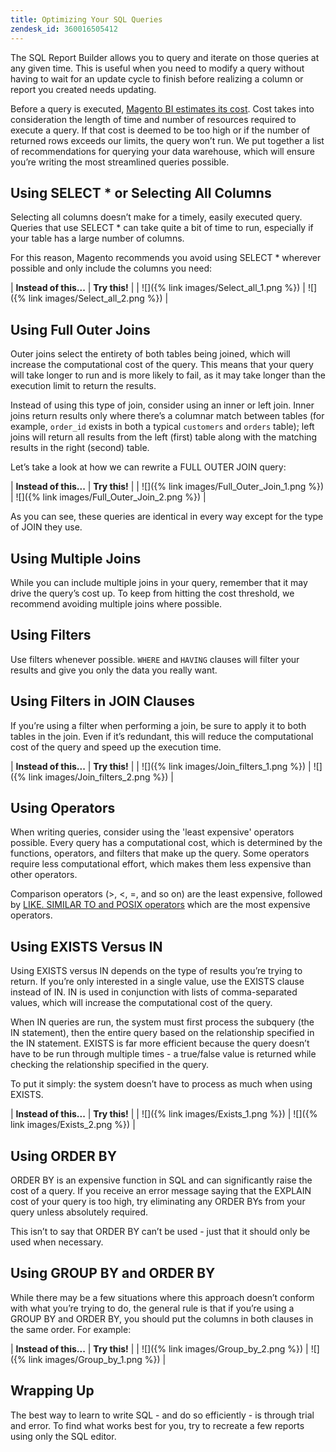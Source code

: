 ```yaml
---
title: Optimizing Your SQL Queries
zendesk_id: 360016505412
---
```


The SQL Report Builder allows you to query and iterate on those queries at any given time. This is useful when you need to modify a query without having to wait for an update cycle to finish before realizing a column or report you created needs updating.

Before a query is executed, [Magento BI estimates its cost](https://support.magento.com/hc/en-us/articles/360016730391). Cost takes into consideration the length of time and number of resources required to execute a query. If that cost is deemed to be too high or if the number of returned rows exceeds our limits, the query won’t run. We put together a list of recommendations for querying your data warehouse, which will ensure you’re writing the most streamlined queries possible.

## Using SELECT * or Selecting All Columns

Selecting all columns doesn’t make for a timely, easily executed query. Queries that use SELECT * can take quite a bit of time to run, especially if your table has a large number of columns.

For this reason, Magento recommends you avoid using SELECT * wherever possible and only include the columns you need:

| **Instead of this...** | **Try this!** |
| ![]({% link images/Select_all_1.png %}) | ![]({% link images/Select_all_2.png %}) |

## Using Full Outer Joins

Outer joins select the entirety of both tables being joined, which will increase the computational cost of the query. This means that your query will take longer to run and is more likely to fail, as it may take longer than the execution limit to return the results.

Instead of using this type of join, consider using an inner or left join. Inner joins return results only where there’s a columnar match between tables (for example, `order_id` exists in both a typical `customers` and `orders` table); left joins will return all results from the left (first) table along with the matching results in the right (second) table.

Let’s take a look at how we can rewrite a FULL OUTER JOIN query:

| **Instead of this...** | **Try this!** |
| ![]({% link images/Full_Outer_Join_1.png %}) | ![]({% link images/Full_Outer_Join_2.png %}) |

As you can see, these queries are identical in every way except for the type of JOIN they use.

## Using Multiple Joins

While you can include multiple joins in your query, remember that it may drive the query’s cost up. To keep from hitting the cost threshold, we recommend avoiding multiple joins where possible.

## Using Filters

Use filters whenever possible. `WHERE` and `HAVING` clauses will filter your results and give you only the data you really want.

## Using Filters in JOIN Clauses

If you’re using a filter when performing a join, be sure to apply it to both tables in the join. Even if it’s redundant, this will reduce the computational cost of the query and speed up the execution time.

| **Instead of this...** | **Try this!** |
| ![]({% link images/Join_filters_1.png %}) | ![]({% link images/Join_filters_2.png %}) |

## Using Operators

When writing queries, consider using the 'least expensive' operators possible. Every query has a computational cost, which is determined by the functions, operators, and filters that make up the query. Some operators require less computational effort, which makes them less expensive than other operators.

Comparison operators (&gt;, &lt;, =, and so on) are the least expensive, followed by [LIKE. SIMILAR TO and POSIX operators](https://www.postgresql.org/docs/9.5/functions-matching.html) which are the most expensive operators.

## Using EXISTS Versus IN

Using EXISTS versus IN depends on the type of results you’re trying to return. If you’re only interested in a single value, use the EXISTS clause instead of IN. IN is used in conjunction with lists of comma-separated values, which will increase the computational cost of the query.

When IN queries are run, the system must first process the subquery (the IN statement), then the entire query based on the relationship specified in the IN statement. EXISTS is far more efficient because the query doesn’t have to be run through multiple times - a true/false value is returned while checking the relationship specified in the query.

To put it simply: the system doesn’t have to process as much when using EXISTS.

| **Instead of this...** | **Try this!** |
| ![]({% link images/Exists_1.png %}) | ![]({% link images/Exists_2.png %}) |

## Using ORDER BY

ORDER BY is an expensive function in SQL and can significantly raise the cost of a query. If you receive an error message saying that the EXPLAIN cost of your query is too high, try eliminating any ORDER BYs from your query unless absolutely required.

This isn’t to say that ORDER BY can’t be used - just that it should only be used when necessary.

## Using GROUP BY and ORDER BY

While there may be a few situations where this approach doesn’t conform with what you’re trying to do, the general rule is that if you’re using a GROUP BY and ORDER BY, you should put the columns in both clauses in the same order. For example:

| **Instead of this...** | **Try this!** |
| ![]({% link images/Group_by_2.png %}) | ![]({% link images/Group_by_1.png %}) |

## Wrapping Up

The best way to learn to write SQL - and do so efficiently - is through trial and error. To find what works best for you, try to recreate a few reports using only the SQL editor.

